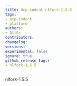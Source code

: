 ```yaml
---
title: Ocp-indent nlfork-1.5.5
tags:
- ocp-indent
- platform
authors:
- AltGr
contributors:
changelog:
versions:
experimental: false
ignore: true
github_release_tags:
- nlfork-1.5.5
---
```


<p>nlfork-1.5.5</p>
